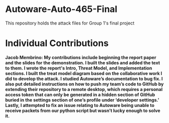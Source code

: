 # Autoware-Auto-465-Final
This repository holds the attack files for Group 1's final project

# Individual Contributions

#### Jacob Membrino: My contributions include beginning the report paper and the slides for the demonstration. I built the slides and added the text to them. I wrote the report's Intro, Threat Model, and Implementation sections. I built the treat model diagram based on the collaborative work I did to develop the attack. I studied Autoware’s documentation to bug fix. I also put detailed instructions on how to push my team’s code to GitHub by extending their repository to a remote desktop, which requires a personal access token that can only be generated in a hidden section of GitHub buried in the settings section of one’s profile under ‘developer settings.’ Lastly, I attempted to fix an issue relating to Autoware being unable to receive packets from our python script but wasn’t lucky enough to solve it.
